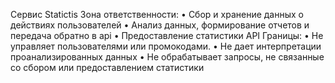 Сервис Statictis
Зона ответственности:
•	Сбор и хранение данных о действиях пользователей 
•	Анализ данных, формирование отчетов и передача обратно в api
•	Предоставление статистики API
Границы:
•	Не управляет пользователями или промокодами.
•	Не дает интерпретации проанализированных данных
•	Не обрабатывает запросы, не связанные со сбором или предоставлением статистики
